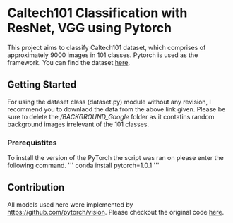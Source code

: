 # Caltech101 Classification with ResNet, VGG using Pytorch

This project aims to classify Caltech101 dataset, which comprises of approximately 9000 images in 101 classes. 
Pytorch is used as the framework. You can find the dataset [here](http://www.vision.caltech.edu/Image_Datasets/Caltech101/).

## Getting Started 

For using the dataset class (dataset.py) module without any revision, I recommend you to downlaod the data from the above link given. 
Please be sure to delete the */BACKGROUND_Google* folder as it contatins random background images irrelevant of the 101 classes.

### Prerequistites

To install the version of the PyTorch the script was ran on please enter the following command.
'''
conda install pytorch=1.0.1
'''

## Contribution
All models used here were implemented by https://github.com/pytorch/vision.
Please checkout the original code [here](https://github.com/pytorch/vision/tree/master/torchvision/models).
